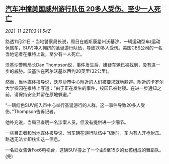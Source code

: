 <!--1637551862000-->
[汽车冲撞美国威州游行队伍 20多人受伤、至少一人死亡](https://cn.reuters.com/article/car-crash-march-usa-1121-sun-idCNKBS2I706O)
------

<div><i>2021-11-22T03:11:54Z</i></div><p>路透11月21日 - 当地警察局长说，周日在威斯康星州沃基沙，一辆运动型车(运动休旅车，SUV)冲入拥挤的圣诞游行队伍，导致20多人受伤。美国CBS公司的一名当地记者在推特上说，至少有一人死亡。</p><p>沃基沙警察局长Dan Thompson说，事件发生后，嫌疑车辆已被找到，没有进一步的威胁。沃基沙在密尔沃基以西约20英里(32公里)。</p><p>然而，当地媒体报导说，沃基沙市中心附近的人们被要求就地躲避。附近的卡罗尔大学校园在推特上写道：“由于正在发生的事件，校园已被封锁。在进一步通知之前，请保持安全并留在原地躲避。”</p><p>“一辆红色SUV闯入市中心举行圣诞游行的人群。这一事件导致20多人受伤，”Thompson告诉记者。</p><p>他补充说，当局已查明一名涉案人员，但没有提供进一步细节。</p><p>一些目击者和当地媒体报导说，当车辆在游行队伍中飞驰时，车内有人开枪射击。路透无法立即核实这一信息。</p><p>一名妇女告诉Fox6电视台，这辆SUV撞上了一个由9至15岁的女孩组成的舞蹈队。(完)</p>

